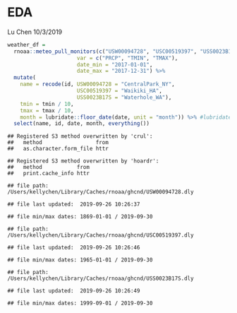 EDA
================
Lu Chen
10/3/2019

``` r
weather_df = 
  rnoaa::meteo_pull_monitors(c("USW00094728", "USC00519397", "USS0023B17S"),
                      var = c("PRCP", "TMIN", "TMAX"), 
                      date_min = "2017-01-01",
                      date_max = "2017-12-31") %>%
  mutate(
    name = recode(id, USW00094728 = "CentralPark_NY", 
                      USC00519397 = "Waikiki_HA",
                      USS0023B17S = "Waterhole_WA"),
    tmin = tmin / 10,
    tmax = tmax / 10,
    month = lubridate::floor_date(date, unit = "month")) %>% #lubridate is an adjacent tidyverse package;
  select(name, id, date, month, everything())
```

    ## Registered S3 method overwritten by 'crul':
    ##   method                 from
    ##   as.character.form_file httr

    ## Registered S3 method overwritten by 'hoardr':
    ##   method           from
    ##   print.cache_info httr

    ## file path:          /Users/kellychen/Library/Caches/rnoaa/ghcnd/USW00094728.dly

    ## file last updated:  2019-09-26 10:26:37

    ## file min/max dates: 1869-01-01 / 2019-09-30

    ## file path:          /Users/kellychen/Library/Caches/rnoaa/ghcnd/USC00519397.dly

    ## file last updated:  2019-09-26 10:26:46

    ## file min/max dates: 1965-01-01 / 2019-09-30

    ## file path:          /Users/kellychen/Library/Caches/rnoaa/ghcnd/USS0023B17S.dly

    ## file last updated:  2019-09-26 10:26:49

    ## file min/max dates: 1999-09-01 / 2019-09-30
